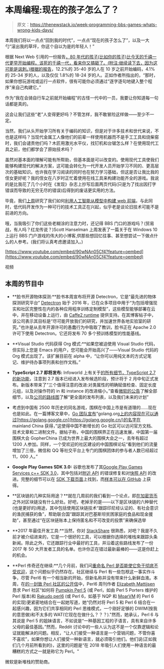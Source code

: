 # 本周编程:现在的孩子怎么了？

> 原文：<https://thenewstack.io/week-programming-bbs-games-whats-wrong-kids-days/>

本周我们将以一点点“回到我的时代”，一点点“现在的孩子怎么了”，以及一大勺“滚出我的草坪，你这个自以为是的年轻人！”

根据 Next Web 引用的一份报告[，80 年代的孩子(比如你的孩子)比今天的千禧一代更早开始编程。该死的千禧一代，看来你又搞砸了。(附注:继续读下去，因为这可能是讽刺。)根据](https://thenextweb.com/dd/2018/01/23/report-80s-kids-started-programming-at-an-earlier-age-than-todays-millennials/)[的报告](http://research.hackerrank.com/developer-skills/2018/)，12.2%的 35-40 岁的人在 10 岁之前开始编码，4.1%的 25-34 岁的人，以及仅仅 1.8%的 18-24 岁的人。正如作者所指出的，“那时，如果你想玩游戏或运行一点软件，很有可能你必须通过“逐字逐句地键入整个程序”来自己构建它。”

作为“我在会骑自行车之前就开始编程”的古怪一代中的一员，我要让你知道每一句话都是真的。

这会让我们这些“老”人变得更好吗？不管怎样，我不敢冒险这样做——至少不一定。

当然，我们从头开始学习所有关于编码的知识，但是对于许多技术和世代来说，不也是这样吗？当现代金属工人像他们的前辈一样使用机器而不是手工工具和烧柴窑时，我们会谴责他们吗？木匠用激光水平仪，找钉机和台锯怎么样？在使用现代工具之前，他们都学会了原始技术吗？

虽然对基本面的理解可能有所帮助，但基本面是可以改变的。使用现代工具使我们能够构建现代的解决方案，这可能会转化为一代开发人员开始学习不同的、更高层次的基础知识。也许我在学习阅读的同时也在努力学习基础，但这是否让我比我的侄女更好呢？我的侄女在八岁时正忙着使用在线工具来构建功能齐全的游戏。我说的是比我花了几个小时在《发现》杂志上抄写后面两页代码(只是为了找出因打字错误而导致的无穷无尽的错误)后得到的废话更实用的方法。

毕竟，我们[上周](https://thenewstack.io/week-programming-oops-clicked-wrong-link-set-off-nuclear-scare/)研究了我们如何[利用人工智能从模型中构建 web 前端](https://blog.floydhub.com/turning-design-mockups-into-code-with-deep-learning/)，与此同时，低代码开发作为一种可行的技术工具正在兴起，似乎老是谈论旧技术可能不是前进的方向。

哦，当我吸引了你们这些老糊涂的注意力时，还记得 BBS 门口的游戏吗？(贸易战，有人吗？红龙传说？)Scott Hanselman 上周发表了一篇关于在 Windows 10 上运行 BBS 门户游戏的伟大的小博客,供那些想回忆往事、甚至想尝试一下做点什么的人参考。(我们将认真考虑邀请加入。)

[https://www.youtube.com/embed/90wNAn05Cf4?feature=oembed](https://www.youtube.com/embed/90wNAn05Cf4?feature=oembed)

视频

## 本周的节目中

*   **脸书开源物体探测:**脸书本周宣布将开源 Detectron，它是“最先进的物体探测研究平台” [Detectron](https://research.fb.com/downloads/detectron/) 始于 2016 年，已在众多项目中用于“为包括增强现实和社区完整性在内的各种应用程序训练定制模型”，这些模型能够部署在云中，并在移动设备上运行，由 [Caffe2 runtime](http://caffe2.ai/docs/getting-started.html) 提供支持。在其博客帖子中，该公司表示其目标是“尽可能开放我们的研究，并加速世界各地实验室的研究。”也许是从去年开源许可的愚蠢行为中吸取了教训，脸书正在 Apache 2.0 许可下使用 Detectron。它还将发布 70 多个预训练模型的性能基线。
*   **Visual Studio 代码获得 Org 模式:**如果您被迫使用 Visual Studio 代码，但实际上您是 Emacs 的用户，您可能会开始高兴了——Visual Studio 代码的 Org 模式出现了。该扩展目前在 alpha 中，“让你可以用纯文本的方式记笔记、维护待办事项列表和创作文档。”
*   **TypeScript 2.7 即将发布:** Infoworld 上有关于[的所有细节，TypeScript 2.7 的新功能](https://www.infoworld.com/article/3249607/javascript/whats-new-in-typescript-27.html)，注意到 2.7 版本已经进入发布候选阶段，预计将于 2 月中旬正式发布。新版本带来了“三个值得注意的改进:对类属性的明确赋值检查、固定长度元组，以及对操作符的 in 和 instance 的改进缩小。”查看[微软的公告](https://blogs.msdn.microsoft.com/typescript/2018/01/17/announcing-typescript-2-7-rc/)了解全部细节，以及[公司的路线图](https://github.com/Microsoft/TypeScript/wiki/Roadmap)了解“更全面的发布列表，以及我们未来的计划”
*   考虑到中国有 2500 年历史的同名游戏，围棋在中国上市是有道理的……现在也是如此。在一篇博客文章中，[Go 团队宣布](https://blog.golang.org/hello-china)“golang.org[上的内容现在可以通过](https://golang.org/)[https://golang.google.cn](https://golang.google.cn/)的名字在 mainland China 获得，”这使得中国不断增长的 Go 社区可以访问官方文档、技术文章和二进制文件。据帖子称，中国的围棋界正在迅速发展，中国第一届围棋大会 GopherChina 已成为世界上最大的围棋大会之一，去年有超过 1200 人参加。同样，一个受欢迎的社区建设的中国围棋论坛“看到他们的流量增加了三倍，微信和 QQ 等社交平台上专门的围棋团体的参与者人数已经超过 11，000 人。”
*   **Google Play Games SDK 3.0:** 谷歌也发布了其[Google Play Games Services c++ SDK 3.0](http://developers.googleblog.com/2018/01/google-play-games-services-c-sdk-30.html)，其中包括对[附近 API](https://developers.google.com/nearby/) 的错误修复和对[快照 API](https://developers.google.com/awareness/android-api/snapshot-api-overview) 的改进。完整的细节可以在 [SDK 下载页面](https://developers.google.com/games/services/downloads/sdks)上找到，而[样本可以在 GitHub](https://github.com/playgameservices/cpp-android-basic-samples) 上获得。

*   **区块链的几种实际用途？**就在几周前的我们看到一个论点，即[在加密货币](https://hackernoon.com/ten-years-in-nobody-has-come-up-with-a-use-case-for-blockchain-ee98c180100)之外对区块链没有什么好处。好吧，老掉牙的是——以下是区块链的六种替代(也是更好的)用途，其中包括使用区块链技术“跟踪印尼经认证的、有社会意识的渔民捕获的鱼”，帮助联合国“跟踪其对巴基斯坦贫困家庭的食品和现金援助”，甚至通过“在区块链账本上保持匿名和不可改变的投票”来确保选举
*   **2017 年最佳开发工具:**当然，你对 [StackShare](https://stackshare.io/) 很熟悉，对吧？我是不久前才被介绍进来的，它是一个很好的工具，可以根据你选择的堆栈来跟踪头条新闻。除此之外，它还跟踪行业中最好的工具，并沿着这些路线发布了一份 2017 年 50 大开发者工具的名单。也许你正在错过最新最棒的——这是你赶上的机会。
*   **Perl 传奇还在继续:**几个月前，我们问[重命名 Perl 是否能使它免于彻底不受欢迎](https://thenewstack.io/week-programming-renaming-perl-save-terminal-unpopularity/)，这个问题似乎仍然存在。社区继续与 Perl 有一些包袱这一事实作斗争，尽管 Perl6 有一个相当新的开始，但新名称并没有带来什么新鲜血液。本周，在[的一封致 Perl 社区的公开信](https://www.perl.com/article/an-open-letter-to-the-perl-community/)中，Perl6 周刊作者 [Elizabeth Mattijsen](http://www.liz.nl/perl.htm) 恳求 Perl 社区“如何将 [Pumpkin Perl 5](https://www.perl.org/) (或 Perl，如由 Perl 5 Porters 维护的 Perl 版本)和 [Rakudo perl6](https://www.perl6.org/) (或 Perl 6，如基于 NQP 和 [MoarVM](http://moarvm.org/) 的 Perl 6 的实现)更紧密地结合在一起她写道，她“仍然对将 Perl 5 和 Perl 6 结合在一起感兴趣，因为它们共享相同的 Perl 思维模式，一个刚好足够的 DWIM(按我的意思做)和不太多的 WAT(它现在在做什么？？？)."然而，她承认，Perl 6 与其说是 Perl 5 的姐妹语言，不如说是“一种基因工程的子语言，具有来自许多父母的最佳基因。”然而，Reddit 讨论中的一些人认为这不是一个仅靠逻辑和论证就能解决的问题。相反，“让人们接受一种语言是一个营销问题，不管你喜不喜欢”，如果你想让人们接受一种新语言，就必须吸引他们。他们说(正如我们几个月前所看到的)，这里的问题是“在 2018 年吸引人们使用一种语言的最糟糕的方式之一就是称它为 Perl。"

微软是新堆栈的赞助商。

<svg xmlns:xlink="http://www.w3.org/1999/xlink" viewBox="0 0 68 31" version="1.1"><title>Group</title> <desc>Created with Sketch.</desc></svg>